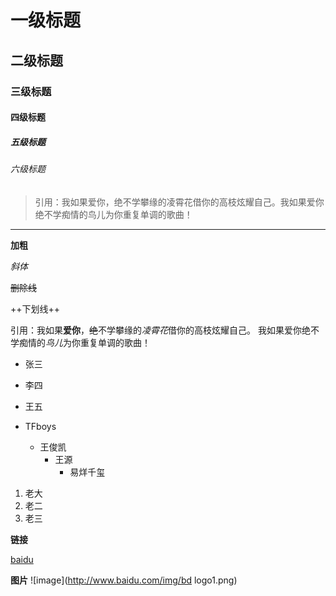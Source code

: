 # 一级标题

## 二级标题

### 三级标题

#### 四级标题

##### 五级标题

###### 六级标题

> 引用：我如果爱你，绝不学攀缘的凌霄花借你的高枝炫耀自己。我如果爱你绝不学痴情的鸟儿为你重复单调的歌曲！

---

**加粗**

*斜体*

~~删除线~~

++下划线++

引用：我如果**爱你**，~~绝~~不学攀缘的*凌霄花*借你的高枝炫耀自己。
           我如果爱你绝不学痴情的*鸟儿*为你重复单调的歌曲！
           
+ 张三
+ 李四
+ 王五

+ TFboys
	- 王俊凯
		- 王源
			- 易烊千玺

1. 老大
2. 老二
3. 老三

**链接**

[baidu](http://baidu.com)

**图片**
![image](http://www.baidu.com/img/bd logo1.png)
